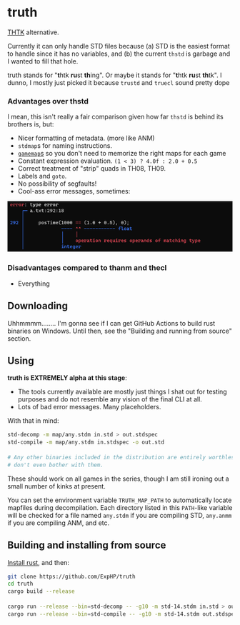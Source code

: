 # truth

[THTK](https://github.com/thpatch/thtk/) alternative.

Currently it can only handle STD files because (a) STD is the easiest format to handle since it has no variables, and (b) the current `thstd` is garbage and I wanted to fill that hole.

truth stands for "**t**htk **ru**st **th**ing".  Or maybe it stands for "**t**htk **ru**st **th**tk". I dunno, I mostly just picked it because `trustd` and `truecl` sound pretty dope

### Advantages over thstd

I mean, this isn't really a fair comparison given how far `thstd` is behind its brothers is, but:

* Nicer formatting of metadata. (more like ANM)
* `stdmap`s for naming instructions.
* [`gamemap`s](./map/any.stdm) so you don't need to memorize the right maps for each game
* Constant expression evaluation.  `(1 < 3) ? 4.0f : 2.0 + 0.5`
* Correct treatment of "strip" quads in TH08, TH09.
* Labels and `goto`.
* No possibility of segfaults!
* Cool-ass error messages, sometimes:

![Sexy error message example](./doc/img/sexy-error.png)

### Disadvantages compared to thanm and thecl

* Everything

## Downloading

Uhhmmmm........ I'm gonna see if I can get GitHub Actions to build rust binaries on Windows.  Until then, see the "Building and running from source" section.

## Using

**truth is EXTREMELY alpha at this stage**:

* The tools currently available are mostly just things I shat out for testing purposes and do not resemble any vision of the final CLI at all.
* Lots of bad error messages.  Many placeholders.

With that in mind:

```sh
std-decomp -m map/any.stdm in.std > out.stdspec
std-compile -m map/any.stdm in.stdspec -o out.std

# Any other binaries included in the distribution are entirely worthless testing tools,
# don't even bother with them.
```

These should work on all games in the series, though I am still ironing out a small number of kinks at present.

You can set the environment variable `TRUTH_MAP_PATH` to automatically locate mapfiles during decompilation.  Each directory listed in this `PATH`-like variable will be checked for a file named `any.stdm` if you are compiling STD, `any.anmm` if you are compiling ANM, and etc.  

## Building and installing from source

[Install rust](https://rustup.rs/), and then:

```sh
git clone https://github.com/ExpHP/truth
cd truth
cargo build --release

cargo run --release --bin=std-decomp -- -g10 -m std-14.stdm in.std > out.stdspec
cargo run --release --bin=std-compile -- -g10 -m std-14.stdm out.stdspec > in.std
```

